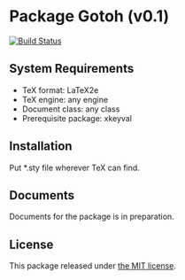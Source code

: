 # Package Gotoh (v0.1)

[![Build Status](https://travis-ci.org/wtsnjp/Gotoh.svg?branch=master)](https://travis-ci.org/wtsnjp/Gotoh)

## System Requirements

* TeX format: LaTeX2e
* TeX engine: any engine
* Document class: any class
* Prerequisite package: xkeyval

## Installation

Put *.sty file wherever TeX can find.

## Documents

Documents for the package is in preparation.

## License

This package released under [the MIT license](./LICENSE).
